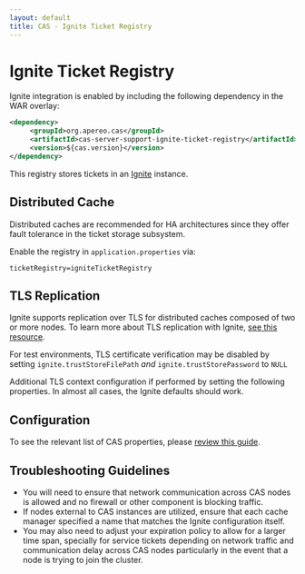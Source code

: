 ```yaml
---
layout: default
title: CAS - Ignite Ticket Registry
---
```


# Ignite Ticket Registry
Ignite integration is enabled by including the following dependency in the WAR overlay:

```xml
<dependency>
     <groupId>org.apereo.cas</groupId>
     <artifactId>cas-server-support-ignite-ticket-registry</artifactId>
     <version>${cas.version}</version>
</dependency>
```

This registry stores tickets in an [Ignite](http://ignite.apache.org/) instance.


## Distributed Cache
Distributed caches are recommended for HA architectures since they offer fault tolerance in the ticket storage subsystem. 

Enable the registry in `application.properties` via:

```properties
ticketRegistry=igniteTicketRegistry
```

## TLS Replication

Ignite supports replication over TLS for distributed caches composed of two or more nodes. To learn more about TLS replication with Ignite,
[see this resource](https://apacheignite.readme.io/docs/ssltls).

For test environments, TLS certificate verification may be disabled by setting `ignite.trustStoreFilePath` *and*
`ignite.trustStorePassword` to `NULL`

Additional TLS context configuration if performed by setting the following properties. 
In almost all cases, the Ignite defaults should work.

## Configuration

To see the relevant list of CAS properties, please [review this guide](Configuration-Properties.html).

## Troubleshooting Guidelines

* You will need to ensure that network communication across CAS nodes is allowed and no firewall or other component is blocking traffic.
* If nodes external to CAS instances are utilized, ensure that each cache manager specified a name that matches the Ignite configuration
  itself.
* You may also need to adjust your expiration policy to allow for a larger time span, specially for service tickets depending on network
  traffic and communication delay across CAS nodes particularly in the event that a node is trying to join the cluster.
